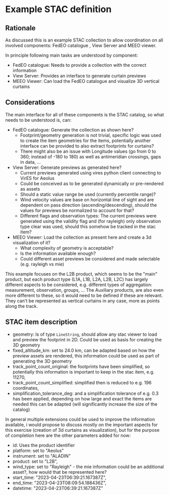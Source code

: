 # Example STAC definition

## Rationale

As discussed this is an example STAC collection to allow coordination on all involved components: FedEO catalogue , View Server and MEEO viewer.

In principle following main tasks are understood by component:
* FedEO catalogue: Needs to provide a collection with the correct information
* View Server: Provides an interface to generate curtain previews
* MEEO Viewer: Can load the FedEO catalogue and visualize 3D vertical curtains


## Considerations

The main interface for all of these components is the STAC catalog, so what needs to be understood is, can:

* FedEO catalogue: Generate the collection as shown here?
  - Footprint/geometry generation is not trivial, specific logic was used to create the item geometries for the items, potentially another interface can be provided to also extract footprints for curtains?
  - There might also be an issue with Longitude values (go from 0 to 360; instead of -180 to 180) as well as antimeridian crossings, gaps in data, ...
* View Server: Generate previews as generated here?
  - Current previews generated using vires python client connecting to VirES for Aeolus 
  - Could be conceived as to be generated dynamically or pre-rendered as assets
  - Should a static value range be used (currently percentile range)?
  - Wind velocity values are base on horizontal line of sight and are dependent on pass direction (ascending/descending), should the values for previews be normalized to account for that?
  - Different flags and observation types: The current previews were generated using the validity flag and (for rayleigh) only observation type clear was used, should this somehow be tracked in the stac item?
* MEEO Viewer: Load the collection as present here and create a 3d visualization of it?
  - What complexity of geometry is acceptable?
  - Is the information available enough?
  - Could different asset previews be considered and made selectable (e.g. rayleigh vs mie)

This example focuses on the L2B product, which seems to be the "main" product, but each product type (L1A, L1B, L2A, L2B, L2C) has largely different aspects to be considered, e.g. different types of aggregation: measurement, observation, groups, ...
The Auxiliary products, are also even more different to these, so it would need to be defined if these are relevant. They can't be represented as vertical curtains in any case, more as points along the track.

## STAC item description
* geometry: Is of type `LineString`, should allow any stac viewer to load and preview the footprint in 2D. Could be used as basis for creating the 3D geometry
* fixed_altitude_km: set to 24.0 km, can be adapted based on how the preview assets are rendered, this information could be used as part of generating the 3D geometry
* track_point_count_original: the footprints have been simplified, so potentially this information is important to keep in the stac item, e.g. 11270,
* track_point_count_simplified: simplified then is reduced to e.g. 196 coordinates,
* simplification_tolerance_deg: and a simplification tolerance of e.g. 0.3 has been applied, depending on how large and exact the items are needed this can be adapted (will significantly increase the size of the catalog)

In general multiple extensions could be used to improve the information available, i would propose to discuss mostly on the  important aspects for this exercise (creation of 3d curtains as visualization), but for the purpose of completion here are the other parameters added for now:

* id: Uses the product identifier
* platform: set to "Aeolus"
* instrument: set to "ALADIN"
* product: set to "L2B",
* wind_type: set to "Rayleigh" - the mie information could be an additional asset?, how would that be represented here?
* start_time: "2023-04-23T06:39:21.167387Z",
* end_time: "2023-04-23T08:09:54.188436Z",
* datetime: "2023-04-23T06:39:21.167387Z"